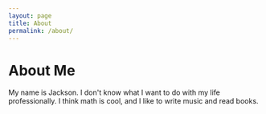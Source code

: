 ```yaml
---
layout: page
title: About
permalink: /about/
---
```


# About Me
My name is Jackson. I don't know what I want to do with my life professionally. I think math is cool, and I like to write music and read books.

